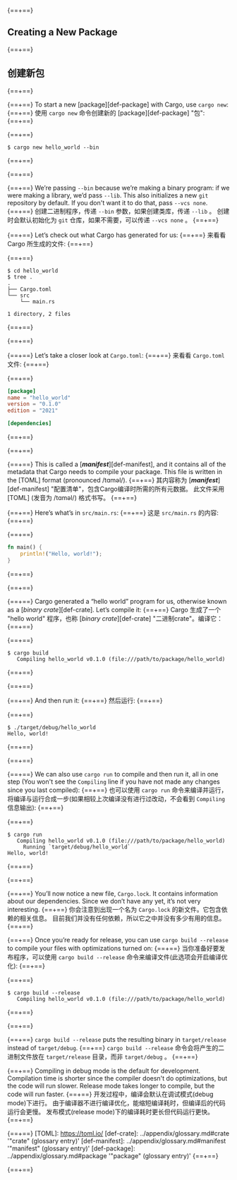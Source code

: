 {==+==}
## Creating a New Package
{==+==}
## 创建新包
{==+==}

{==+==}
To start a new [package][def-package] with Cargo, use `cargo new`:
{==+==}
使用 `cargo new` 命令创建新的 [package][def-package] "包":
{==+==}

{==+==}
```console
$ cargo new hello_world --bin
```
{==+==}

{==+==}


{==+==}
We’re passing `--bin` because we’re making a binary program: if we
were making a library, we’d pass `--lib`. This also initializes a new `git`
repository by default. If you don't want it to do that, pass `--vcs none`.
{==+==}
创建二进制程序，传递 `--bin` 参数，如果创建类库，传递 `--lib` 。
创建时会默认初始化为 `git` 仓库，如果不需要，可以传递 `--vcs none` 。
{==+==}


{==+==}
Let’s check out what Cargo has generated for us:
{==+==}
来看看 Cargo 所生成的文件:
{==+==}


{==+==}
```console
$ cd hello_world
$ tree .
.
├── Cargo.toml
└── src
    └── main.rs

1 directory, 2 files
```
{==+==}

{==+==}


{==+==}
Let’s take a closer look at `Cargo.toml`:
{==+==}
来看看 `Cargo.toml` 文件:
{==+==}


{==+==}
```toml
[package]
name = "hello_world"
version = "0.1.0"
edition = "2021"

[dependencies]

```
{==+==}

{==+==}


{==+==}
This is called a [***manifest***][def-manifest], and it contains all of the
metadata that Cargo needs to compile your package. This file is written in the
[TOML] format (pronounced /tɑməl/).
{==+==}
其内容称为 [***manifest***][def-manifest] "配置清单"，包含Cargo编译时所需的所有元数据。
此文件采用 [TOML] (发音为 /tɑməl/) 格式书写。
{==+==}


{==+==}
Here’s what’s in `src/main.rs`:
{==+==}
这是 `src/main.rs` 的内容:
{==+==}


{==+==}
```rust
fn main() {
    println!("Hello, world!");
}
```
{==+==}

{==+==}

{==+==}
Cargo generated a “hello world” program for us, otherwise known as a
[*binary crate*][def-crate]. Let’s compile it:
{==+==}
Cargo 生成了一个 "hello world" 程序，也称 [*binary crate*][def-crate] "二进制crate"。编译它：
{==+==}

{==+==}
```console
$ cargo build
   Compiling hello_world v0.1.0 (file:///path/to/package/hello_world)
```
{==+==}

{==+==}


{==+==}
And then run it:
{==+==}
然后运行:
{==+==}


{==+==}
```console
$ ./target/debug/hello_world
Hello, world!
```
{==+==}

{==+==}


{==+==}
We can also use `cargo run` to compile and then run it, all in one step (You
won't see the `Compiling` line if you have not made any changes since you last
compiled):
{==+==}
也可以使用 `cargo run` 命令来编译并运行，将编译与运行合成一步(如果相较上次编译没有进行过改动，不会看到 `Compiling` 信息输出):
{==+==}


{==+==}
```console
$ cargo run
   Compiling hello_world v0.1.0 (file:///path/to/package/hello_world)
     Running `target/debug/hello_world`
Hello, world!
```
{==+==}

{==+==}


{==+==}
You’ll now notice a new file, `Cargo.lock`. It contains information about our
dependencies. Since we don’t have any yet, it’s not very interesting.
{==+==}
你会注意到出现一个名为 `Cargo.lock` 的新文件。它包含依赖的相关信息。
目前我们并没有任何依赖，所以它之中并没有多少有用的信息。
{==+==}


{==+==}
Once you’re ready for release, you can use `cargo build --release` to compile
your files with optimizations turned on:
{==+==}
当你准备好要发布程序，可以使用 `cargo build --release` 命令来编译文件(此选项会开启编译优化):
{==+==}


{==+==}
```console
$ cargo build --release
   Compiling hello_world v0.1.0 (file:///path/to/package/hello_world)
```
{==+==}

{==+==}


{==+==}
`cargo build --release` puts the resulting binary in `target/release` instead of
`target/debug`.
{==+==}
`cargo build --release` 命令会将产生的二进制文件放在 `target/release` 目录，而非 `target/debug` 。
{==+==}


{==+==}
Compiling in debug mode is the default for development. Compilation time is
shorter since the compiler doesn't do optimizations, but the code will run
slower. Release mode takes longer to compile, but the code will run faster.
{==+==}
开发过程中，编译会默认在调试模式(debug mode)下进行。
由于编译器不进行编译优化，能缩短编译耗时，但编译后的代码运行会更慢。
发布模式(release mode)下的编译耗时更长但代码运行更快。
{==+==}

{==+==}
[TOML]: https://toml.io/
[def-crate]:     ../appendix/glossary.md#crate     '"crate" (glossary entry)'
[def-manifest]:  ../appendix/glossary.md#manifest  '"manifest" (glossary entry)'
[def-package]:   ../appendix/glossary.md#package   '"package" (glossary entry)'
{==+==}

{==+==}
